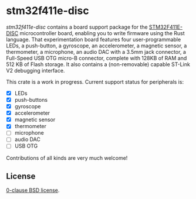 stm32f411e-disc
===============

_stm32f411e-disc_ contains a board support package for the [STM32F411E-DISC][]
microcontroller board, enabling you to write firmware using the Rust language.
That experimentation board features four user-programmable LEDs, a push-button,
a gyroscope, an accelerometer, a magnetic sensor, a thermometer, a microphone,
an audio DAC with a 3.5mm jack connector, a Full-Speed USB OTG micro-B
connector, complete with 128KB of RAM and 512 KB of Flash storage. It also
contains a (non-removable) capable ST-Link V2 debugging interface.

This crate is a work in progress. Current support status for peripherals is:

- [x] LEDs
- [x] push-buttons
- [x] gyroscope
- [x] accelerometer
- [x] magnetic sensor
- [x] thermometer
- [ ] microphone
- [ ] audio DAC
- [ ] USB OTG

Contributions of all kinds are very much welcome!

[STM32F411E-DISC]: https://www.st.com/en/evaluation-tools/32f411ediscovery.html

License
-------

[0-clause BSD license](LICENSE-0BSD.txt).
